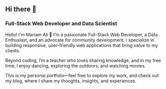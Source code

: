 ## Hi there 👋
### Full-Stack Web Developer and Data Scientist
Hello! I'm Mariam Ali 👋
I’m a passionate Full-Stack Web Developer, a Data Enthusiast, and an advocate for community development. I specialize in building responsive, user-friendly web applications that bring value to my clients.

Beyond coding, I’m a teacher who loves sharing knowledge, and in my free time, I enjoy dancing, exploring the outdoors, and watching movies.

This is my personal portfolio—feel free to explore my work, and check out my blog, where I share my thoughts, insights, and experiences.
